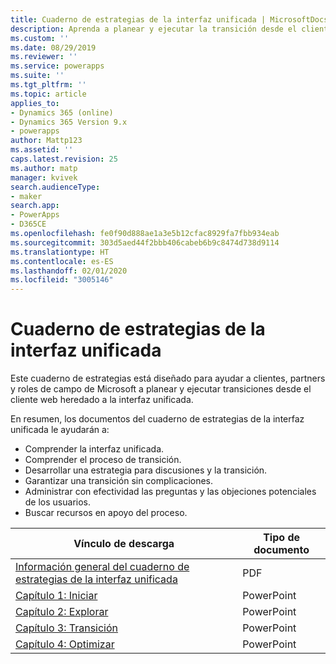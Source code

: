 ```yaml
---
title: Cuaderno de estrategias de la interfaz unificada | MicrosoftDocs
description: Aprenda a planear y ejecutar la transición desde el cliente web heredado a la Interfaz unificada
ms.custom: ''
ms.date: 08/29/2019
ms.reviewer: ''
ms.service: powerapps
ms.suite: ''
ms.tgt_pltfrm: ''
ms.topic: article
applies_to:
- Dynamics 365 (online)
- Dynamics 365 Version 9.x
- powerapps
author: Mattp123
ms.assetid: ''
caps.latest.revision: 25
ms.author: matp
manager: kvivek
search.audienceType:
- maker
search.app:
- PowerApps
- D365CE
ms.openlocfilehash: fe0f90d888ae1a3e5b12cfac8929fa7fbb934eab
ms.sourcegitcommit: 303d5aed44f2bbb406cabeb6b9c8474d738d9114
ms.translationtype: HT
ms.contentlocale: es-ES
ms.lasthandoff: 02/01/2020
ms.locfileid: "3005146"
---
```

# <a name="unified-interface-playbook"></a>Cuaderno de estrategias de la interfaz unificada

Este cuaderno de estrategias está diseñado para ayudar a clientes, partners y roles de campo de Microsoft a planear y ejecutar transiciones desde el cliente web heredado a la interfaz unificada.

En resumen, los documentos del cuaderno de estrategias de la interfaz unificada le ayudarán a:
- Comprender la interfaz unificada. 
- Comprender el proceso de transición.
- Desarrollar una estrategia para discusiones y la transición.
- Garantizar una transición sin complicaciones.
- Administrar con efectividad las preguntas y las objeciones potenciales de los usuarios.
- Buscar recursos en apoyo del proceso.

|Vínculo de descarga  |Tipo de documento  |
|---------|---------|
|[Información general del cuaderno de estrategias de la interfaz unificada](https://download.microsoft.com/download/A/F/3/AF3D45A7-4F38-41BE-8956-1DF7A4A5AFDB/dynamics365unifiedinterfaceplaybook.pdf)      |   PDF      |
|[Capítulo 1: Iniciar](https://download.microsoft.com/download/A/F/3/AF3D45A7-4F38-41BE-8956-1DF7A4A5AFDB/playbook-ch1-initiate.pptx)     |  PowerPoint       |
|[Capítulo 2: Explorar](https://download.microsoft.com/download/A/F/3/AF3D45A7-4F38-41BE-8956-1DF7A4A5AFDB/playbook-ch-2-explore.pptx)     |  PowerPoint       |
| [Capítulo 3: Transición](https://download.microsoft.com/download/A/F/3/AF3D45A7-4F38-41BE-8956-1DF7A4A5AFDB/playbook-ch3-transition.pptx)|  PowerPoint     |
| [Capítulo 4: Optimizar](https://download.microsoft.com/download/A/F/3/AF3D45A7-4F38-41BE-8956-1DF7A4A5AFDB/playbook-ch4-optimize.pptx)  | PowerPoint  |

